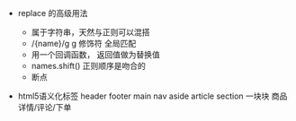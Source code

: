- replace 的高级用法
    - 属于字符串，天然与正则可以混搭
    - /{name}/g g 修饰符 全局匹配 
    - 用一个回调函数， 返回值做为替换值 
    - names.shift()  正则顺序是吻合的
    - 断点

- html5语义化标签
    header footer main
    nav aside article 
    section 一块块 商品详情/评论/下单 
